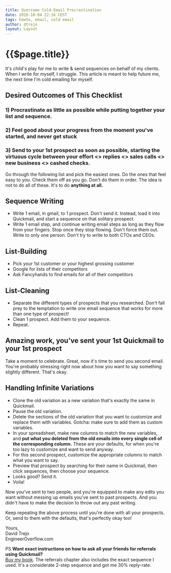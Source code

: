 ```yaml
---
title: Overcome Cold-Email Procrastination
date: 2016-10-04 22:16 CEST
tags: howto, email, cold email
author: dtrejo
layout: Layout
---
```

# {{$page.title}}

It's child's play for me to write & send sequences on behalf of my clients. When I write for myself, I struggle. This article is meant to help future me, the next time I'm cold emailing for myself.

## Desired Outcomes of This Checklist

### 1) Procrastinate as little as possible while putting together your list and sequence.

### 2) Feel good about your progress from the moment you've started, and never get stuck

### 3) Send to your 1st prospect as soon as possible, starting the virtuous cycle between your effort <> replies <> sales calls <> new business <> cashed checks.

Go through the following list and pick the easiest ones. Do the ones that feel easy to you. Check them off as you go. Don't do them in order. The idea is not to do all of these. It's to do **anything at all.**

## Sequence Writing
- Write 1 email, in gmail, to 1 prospect. Don't send it. Instead, load it into Quickmail, and start a sequence on that solitary prospect.
- Write 1 email step, and continue writing email steps as long as they flow from your fingers. Stop once they stop flowing. Don't force them out. Write to only one person. Don't try to write to both CTOs and CEOs.

## List-Building
- Pick your 1st customer or your highest grossing customer
- Google for lists of their competitors
- Ask Fancyhands to find emails for all of their competitors

## List-Cleaning
- Separate the different types of prospects that you researched. Don't fall prey to the temptation to write one email sequence that works for more than one type of prospect!
- Clean 1 prospect. Add them to your sequence.
- Repeat.

## Amazing work, you've sent your 1st Quickmail to your 1st prospect
Take a moment to celebrate. Great, now it's time to send you second email. You're probably stressing right now about how you want to say something slightly different. That's okay.

## Handling Infinite Variations
- Clone the old variation as a new variation that's exactly the same in Quickmail.
- Pause the old variation.
- Delete the sections of the old variation that you want to customize and replace them with variables. Gotcha: make sure to add them as custom variables.
- In your spreadsheet, make new columns to match the new variables, and **put what you deleted from the old emails into every single cell of the corresponding column.** These are your defaults, for when you're too lazy to customize and want to send anyway.
- For this second prospect, customize the appropriate columns to match what you want to say.
- Preview that prospect by searching for their name in Quickmail, then click sequences, then choose your sequence.
- Looks good? Send it.
- Voila!

Now you've sent to two people, and you're equipped to make any edits you want without messing up emails you've sent to past prospects. And you didn't have to make the decision to throw out any past writing.

Keep repeating the above process until you're done with all your prospects. Or, send to them with the defaults, that's perfectly okay too!

Yours,<br>
David Trejo<br>
EngineerOverflow.com

PS **Want exact instructions on how to ask all your friends for referrals using Quickmail?**  
[Buy my book](https://gum.co/CSGETMONEY). The referrals chapter also includes the exact sequence I used. It's a considerate 2-step sequence and got me 30% reply-rate.
